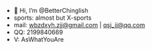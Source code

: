 - 👋 Hi, I’m @BetterChinglish
- sports: almost but X-sports
- mail: wbzdxyh.zjj@gmail.com | qsj_jj@qq.com
- QQ: 2199840669
- V: AsWhatYouAre    


